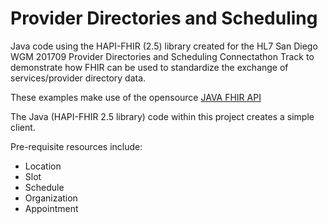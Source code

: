 # Provider Directories and Scheduling

Java code using the HAPI-FHIR (2.5) library created for the HL7 San Diego WGM 201709 Provider Directories and Scheduling Connectathon Track to demonstrate how FHIR can be used to standardize the exchange of services/provider directory data.

These examples make use of the opensource [JAVA FHIR API](https://github.com/jamesagnew/hapi-fhir/)

The Java (HAPI-FHIR 2.5 library) code within this project creates a simple client.

Pre-requisite resources include:

- Location
- Slot
- Schedule
- Organization
- Appointment




